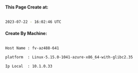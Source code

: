 
   
#### This Page Create at:

```bash

2023-07-22 - 16:02:46 UTC

```

#### Create By Machine:

```bash

Host Name : fv-az488-641

platform  : Linux-5.15.0-1041-azure-x86_64-with-glibc2.35

Ip Local  : 10.1.0.33

```

